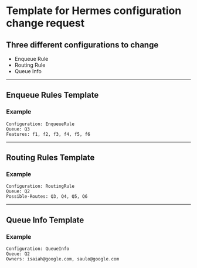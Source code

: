 # Template for Hermes configuration change request

## Three different configurations to change
* Enqueue Rule
* Routing Rule
* Queue Info

---
## Enqueue Rules Template 

### Example
```
Configuration: EnqueueRule
Queue: Q3
Features: f1, f2, f3, f4, f5, f6
```

---
## Routing Rules Template

### Example
```
Configuration: RoutingRule
Queue: Q2
Possible-Routes: Q3, Q4, Q5, Q6
```

---
## Queue Info Template

### Example
```
Configuration: QueueInfo
Queue: Q2
Owners: isaiah@google.com, saulo@google.com
```
